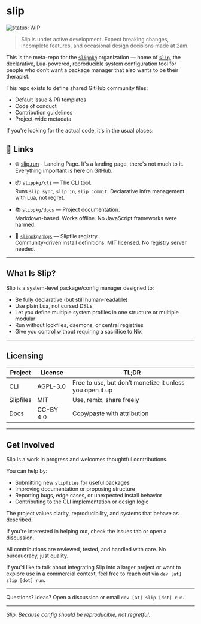 # slip
![status: WIP](https://img.shields.io/badge/status-WIP-yellow)
> Slip is under active development. Expect breaking changes, incomplete features, and occasional design decisions made at 2am.

This is the meta-repo for the [`slippkg`](https://github.com/slippkg) organization — home of [`slip`](https://slip.run), the declarative, Lua-powered, reproducible system configuration tool for people who don’t want a package manager that also wants to be their therapist.

This repo exists to define shared GitHub community files:
- Default issue & PR templates
- Code of conduct
- Contribution guidelines
- Project-wide metadata

If you're looking for the actual code, it's in the usual places:

## 🔗 Links

- 🌐 [slip.run](https://slip.run) - Landing Page.
  It's a landing page, there's not much to it. Everything important is here on GitHub.

- 📦 [`slippkg/cli`](https://github.com/slippkg/cli) — The CLI tool.  
  Runs `slip sync`, `slip in`, `slip commit`. Declarative infra management with Lua, not regret.

- 📚 [`slippkg/docs`](https://github.com/slippkg/docs) — Project documentation.  
  Markdown-based. Works offline. No JavaScript frameworks were harmed.

- 🧰 [`slippkg/pkgs`](https://github.com/slippkg/pkgs) — Slipfile registry.  
  Community-driven install definitions. MIT licensed. No registry server needed.

---

## What Is Slip?

Slip is a system-level package/config manager designed to:
- Be fully declarative (but still human-readable)
- Use plain Lua, not cursed DSLs
- Let you define multiple system profiles in one structure or multiple modular
- Run without lockfiles, daemons, or central registries
- Give you control without requiring a sacrifice to Nix

---

## Licensing

| Project       | License   | TL;DR                                |
|---------------|-----------|--------------------------------------|
| CLI  | AGPL-3.0  | Free to use, but don’t monetize it unless you open it up |
| Slipfiles     | MIT       | Use, remix, share freely             |
| Docs          | CC-BY 4.0 | Copy/paste with attribution          |


---

## Get Involved

Slip is a work in progress and welcomes thoughtful contributions.

You can help by:
- Submitting new `slipfiles` for useful packages
- Improving documentation or proposing structure
- Reporting bugs, edge cases, or unexpected install behavior
- Contributing to the CLI implementation or design logic

The project values clarity, reproducibility, and systems that behave as described.

If you're interested in helping out, check the issues tab or open a discussion.

All contributions are reviewed, tested, and handled with care. No bureaucracy, just quality.

If you’d like to talk about integrating Slip into a larger project or want to explore use in a commercial context, feel free to reach out via  `dev [at] slip [dot] run`.

---

Questions? Ideas?
Open a discussion or email  `dev [at] slip [dot] run`.

---

*Slip. Because config should be reproducible, not regretful.*
